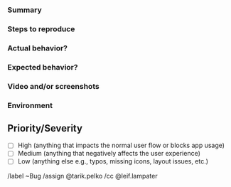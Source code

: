 <!---
Please read this!

Before opening a new issue, make sure to search for keywords in the issues
filtered by word bug and verify the issue you're about to submit isn't a duplicate.
--->

### Summary

<!-- Summarize the bug encountered concisely. -->

### Steps to reproduce

<!-- Describe how one can reproduce the issue - this is very important. Please use an ordered list. -->

### Actual behavior?

<!-- Describe what happend. -->

### Expected behavior?

<!-- Describe what actually needs to happen. -->

### Video and/or screenshots

<!-- Post any relevant video and screenshots. Please make sure to upload a media file to issue ticket. -->

### Environment

<!-- Please provide all relevant environmental information. For example: MacOS Monterey 12.4 + https://staging.shopfloor.com + 104.0.5112.101 -->

## Priority/Severity

<!-- Delete as appropriate. The priority and severity assigned may be different from this !-->

- [ ] High (anything that impacts the normal user flow or blocks app usage)
- [ ] Medium (anything that negatively affects the user experience)
- [ ] Low (anything else e.g., typos, missing icons, layout issues, etc.)

/label ~Bug
/assign @tarik.pelko
/cc @leif.lampater

